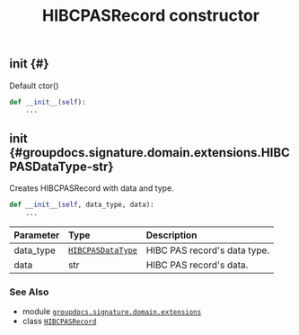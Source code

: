 ﻿---
title: HIBCPASRecord constructor
second_title: GroupDocs.Signature for Python via .NET API References
description: 
type: docs
url: /python-net/groupdocs.signature.domain.extensions/hibcpasrecord/__init__/
is_root: false
weight: 10
---

## __init__ {#}

Default ctor()



```python
def __init__(self):
    ...
```




## __init__ {#groupdocs.signature.domain.extensions.HIBCPASDataType-str}

Creates HIBCPASRecord with data and type.



```python
def __init__(self, data_type, data):
    ...
```


| Parameter | Type | Description |
| :- | :- | :- |
| data_type | [`HIBCPASDataType`](/signature/python-net/groupdocs.signature.domain.extensions/hibcpasdatatype) | HIBC PAS record's data type. |
| data | str | HIBC PAS record's data. |



### See Also
* module [`groupdocs.signature.domain.extensions`](../../)
* class [`HIBCPASRecord`](/signature/python-net/groupdocs.signature.domain.extensions/hibcpasrecord)
